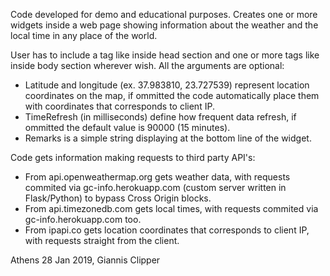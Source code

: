 Code developed for demo and educational purposes. Creates one or more widgets inside a web page showing information about the weather and the local time in any place of the world. 

User has to include a tag like <script src='widget-weather-and-clock.js'></script> inside head section and one or more tags like <script>new WeatherApiWidget(latitude, longitude, timeRefresh, remarks);</script> inside body section wherever wish. All the arguments are optional:
- Latitude and longitude (ex. 37.983810, 23.727539) represent location coordinates on the map, if ommitted the code automatically place them with coordinates that corresponds to client IP. 
- TimeRefresh (in milliseconds) define how frequent data refresh, if ommitted the default value is 90000 (15 minutes). 
- Remarks is a simple string displaying at the bottom line of the widget.

Code gets information making requests to third party API's:
- From api.openweathermap.org gets weather data, with requests commited via gc-info.herokuapp.com (custom server written in Flask/Python) to bypass Cross Origin blocks.
- From api.timezonedb.com gets local times, with requests commited via gc-info.herokuapp.com too.
- From ipapi.co gets location coordinates that corresponds to client IP, with requests straight from the client.

Athens 28 Jan 2019, Giannis Clipper